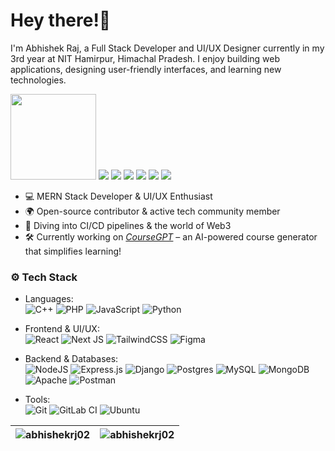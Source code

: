 <!--
**abhishekrj02/abhishekrj02** is a ✨ _special_ ✨ repository because its `README.md` (this file) appears on your GitHub profile.

Here are some ideas to get you started:

- 🔭 I’m currently working on ...
- 🌱 I’m currently learning ...
- 👯 I’m looking to collaborate on ...
- 🤔 I’m looking for help with ...
- 💬 Ask me about ...
- 📫 How to reach me: ...
- 😄 Pronouns: ...
- ⚡ Fun fact: ...
-->
# Hey there!👋

I'm Abhishek Raj, a Full Stack Developer and UI/UX Designer currently in my 3rd year at NIT Hamirpur, Himachal Pradesh. I enjoy building web applications, designing user-friendly interfaces, and learning new technologies.

<p align="left">
  <img src="https://hits.seeyoufarm.com/api/count/incr/badge.svg?url=https%3A%2F%2Fgithub.com%2Fabhishekrj02&count_bg=%230077B5&title_bg=%23000000&icon=&icon_color=%23E7E7E7&title=hits&edge_flat=false" width="137"/>
  <a href="mailto:abhishekbokaro442@gmail.com"><img src="https://img.shields.io/badge/Gmail-D14836?style=for-the-badge&logo=gmail&logoColor=white"/></a>
  <a href="https://abhisheraj02-portfolio.vercel.app/"><img src="https://img.shields.io/badge/Portfolio-255E63?style=for-the-badge&logo=About.me&logoColor=white"/></a>
  <a href="https://www.linkedin.com/in/abhishek-raj-a09181215"><img src="https://img.shields.io/badge/LinkedIn-0077B5?style=for-the-badge&logo=linkedin&logoColor=white"/></a>
  <a href="https://twitter.com/_RJAbhishek"><img src="https://img.shields.io/badge/X-000000?style=for-the-badge&logo=x&logoColor=white"/></a>
  <a href="https://www.instagram.com/__abhishekraj_/"><img src="https://img.shields.io/badge/Instagram-E4405F?style=for-the-badge&logo=instagram&logoColor=white"/></a>
  <a href="https://www.behance.net/abhishekraj201"><img src="https://img.shields.io/badge/-Behance-blue?style=for-the-badge&logo=behance&logoColor=white"/></a>
</p>



- 💻 MERN Stack Developer & UI/UX Enthusiast
- 🌍 Open-source contributor & active tech community member
- 🚀 Diving into CI/CD pipelines & the world of Web3
- 🛠️ Currently working on <a href="https://github.com/abhishekrj02/CourseGPT" target="_blank"><i>CourseGPT</i></a> – an AI-powered course generator that simplifies learning!

### ⚙️ Tech Stack
- Languages:
  <br>
  ![C++](https://img.shields.io/badge/c++-%2300599C.svg?style=for-the-badge&logo=c%2B%2B&logoColor=white)
  ![PHP](https://img.shields.io/badge/php-%23777BB4.svg?style=for-the-badge&logo=php&logoColor=white)
  ![JavaScript](https://img.shields.io/badge/javascript-%23323330.svg?style=for-the-badge&logo=javascript&logoColor=%23F7DF1E)
  ![Python](https://img.shields.io/badge/python-3670A0?style=for-the-badge&logo=python&logoColor=ffdd54)
  
- Frontend & UI/UX:
  <br>
  ![React](https://img.shields.io/badge/react-%2320232a.svg?style=for-the-badge&logo=react&logoColor=%2361DAFB)
  ![Next JS](https://img.shields.io/badge/Next-black?style=for-the-badge&logo=next.js&logoColor=white)
  ![TailwindCSS](https://img.shields.io/badge/tailwindcss-%2338B2AC.svg?style=for-the-badge&logo=tailwind-css&logoColor=white)
  ![Figma](https://img.shields.io/badge/figma-%23F24E1E.svg?style=for-the-badge&logo=figma&logoColor=white)
  
- Backend & Databases:
  <br>
  ![NodeJS](https://img.shields.io/badge/node.js-6DA55F?style=for-the-badge&logo=node.js&logoColor=white)
  ![Express.js](https://img.shields.io/badge/express.js-%23404d59.svg?style=for-the-badge&logo=express&logoColor=%2361DAFB)
  ![Django](https://img.shields.io/badge/django-%23092E20.svg?style=for-the-badge&logo=django&logoColor=white)
  ![Postgres](https://img.shields.io/badge/postgres-%23316192.svg?style=for-the-badge&logo=postgresql&logoColor=white)
  ![MySQL](https://img.shields.io/badge/mysql-4479A1.svg?style=for-the-badge&logo=mysql&logoColor=white)
  ![MongoDB](https://img.shields.io/badge/MongoDB-%234ea94b.svg?style=for-the-badge&logo=mongodb&logoColor=white)
  ![Apache](https://img.shields.io/badge/apache-%23D42029.svg?style=for-the-badge&logo=apache&logoColor=white)
  ![Postman](https://img.shields.io/badge/Postman-FF6C37?style=for-the-badge&logo=postman&logoColor=white)
  
- Tools:
  <br>
  ![Git](https://img.shields.io/badge/git-%23F05033.svg?style=for-the-badge&logo=git&logoColor=white)
  ![GitLab CI](https://img.shields.io/badge/gitlab%20ci-%23181717.svg?style=for-the-badge&logo=gitlab&logoColor=white)
  ![Ubuntu](https://img.shields.io/badge/Ubuntu-E95420?style=for-the-badge&logo=ubuntu&logoColor=white)


| <img src="http://github-profile-summary-cards.vercel.app/api/cards/most-commit-language?username=abhishekrj02&theme=tokyonight" alt="abhishekrj02" /> | <img src="http://github-profile-summary-cards.vercel.app/api/cards/profile-details?username=abhishekrj02&theme=tokyonight" alt="abhishekrj02" /> |
|------------------------------------------------------------------------------------------------------------------------------------------------------------|----------------------------------------------------------------------------------------------------------------------------------------------|

